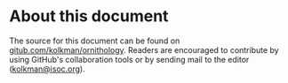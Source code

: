 # About this document

The source for this document can be found on
[gitub.com/kolkman/ornithology](). Readers are encouraged to
contribute by using GitHub's collaboration tools or by sending mail to the editor (kolkman@isoc.org).
